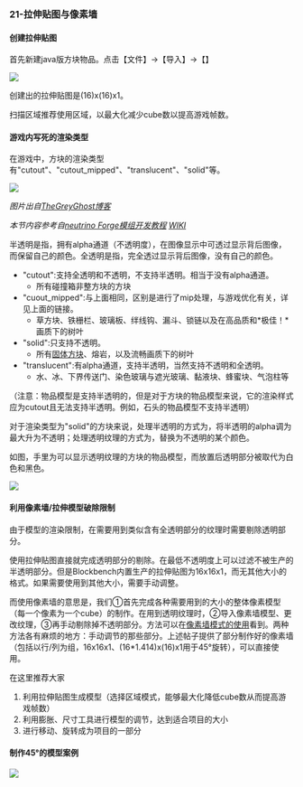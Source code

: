 ### 21-拉伸贴图与像素墙

#### 创建拉伸贴图

首先新建java版方块物品。点击【文件】->【导入】->【】

![](https://z3.ax1x.com/2021/07/23/WyQulT.png)

创建出的拉伸贴图是(16)x(16)x1。

扫描区域推荐使用区域，以最大化减少cube数以提高游戏帧数。

#### 游戏内写死的渲染类型

在游戏中，方块的渲染类型有"cutout"、"cutout_mipped"、"translucent"、"solid"等。

![](https://neutrino.v2mcdev.com/block/rendertype.assets/blockrenderlayers.png)

*图片出自[TheGreyGhost博客](https://greyminecraftcoder.blogspot.com/2020/04/block-rendering-1144.html)*

*本节内容参考自[neutrino Forge模组开发教程](https://neutrino.v2mcdev.com/block/rendertype.html) [WIKI](https://wiki.biligame.com/mc/%E7%9D%80%E8%89%B2%E5%99%A8#.E6.B8.B2.E6.9F.93.E7.B1.BB.E5.9E.8B)*

半透明是指，拥有alpha通道（不透明度），在图像显示中可透过显示背后图像，而保留自己的颜色。全透明是指，完全透过显示背后图像，没有自己的颜色。

- "cutout":支持全透明和不透明，不支持半透明。相当于没有alpha通道。
  - 所有碰撞箱非整方块的方块
- "cuout_mipped":与上面相同，区别是进行了mip处理，与游戏优化有关，详见上面的链接。
  - 草方块、铁栅栏、玻璃板、绊线钩、漏斗、锁链以及在高品质和*极佳！*画质下的树叶
- "solid":只支持不透明。
  - 所有[固体方块](https://wiki.biligame.com/mc/%E5%9B%BA%E4%BD%93%E6%96%B9%E5%9D%97)、熔岩，以及流畅画质下的树叶
- "translucent":有alpha通道，支持半透明，当然支持不透明和全透明。
  - 水、冰、下界传送门、染色玻璃与遮光玻璃、黏液块、蜂蜜块、气泡柱等

（注意：物品模型是支持半透明的，但是对于方块的物品模型来说，它的渲染样式应为cutout且无法支持半透明。例如，石头的物品模型不支持半透明）

对于渲染类型为"solid"的方块来说，处理半透明的方式为，将半透明的alpha调为最大升为不透明；处理透明纹理的方式为，替换为不透明的某个颜色。

如图，手里为可以显示透明纹理的方块的物品模型，而放置后透明部分被取代为白色和黑色。

![](https://attachment.mcbbs.net/data/myattachment/forum/202009/08/181732bshk17r97f11e6k6.png)

#### 利用像素墙/拉伸模型破除限制

由于模型的渲染限制，在需要用到类似含有全透明部分的纹理时需要剔除透明部分。

使用拉伸贴图直接就完成透明部分的剔除。在最低不透明度上可以过滤不被生产的半透明部分。但是Blockbench内置生产的拉伸贴图为16x16x1，而无其他大小的格式。如果需要使用到其他大小，需要手动调整。

而使用像素墙的意思是，我们①首先完成各种需要用到的大小的整体像素模型（每一个像素为一个cube）的制作。在用到透明纹理时，②导入像素墙模型、更改纹理，③再手动剔除掉不透明部分。方法可以在[像素墙模式的使用](https://www.mcbbs.net/thread-1117164-1-1.html)看到。两种方法各有麻烦的地方：手动调节的那些部分。上述帖子提供了部分制作好的像素墙（包括以行/列为组，16x16x1、(16*1.414)x(16)x1用于45°旋转），可以直接使用。

在这里推荐大家

1. 利用拉伸贴图生成模型（选择区域模式，能够最大化降低cube数从而提高游戏帧数）
2. 利用膨胀、尺寸工具进行模型的调节，达到适合项目的大小
3. 进行移动、旋转成为项目的一部分

#### 制作45°的模型案例

![](https://z3.ax1x.com/2021/08/06/fuGUQx.png)